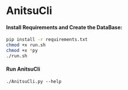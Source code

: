 # AnitsuCli

#### Install Requirements and Create the DataBase:

```bash
pip install -r requirements.txt
chmod +x run.sh
chmod +x *py
./run.sh
```

#### Run AnitsuCli

```
./AnitsuCli.py --help
```
